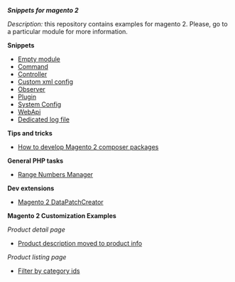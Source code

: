 ***Snippets for magento 2***

_Description:_ this repository contains examples for magento 2.
Please, go to a particular module for more information.

**Snippets**

- [Empty module](https://github.com/eugene-petrov/magento2-empty-module)
- [Command](https://github.com/eugene-petrov/magento2-command)
- [Controller](https://github.com/eugene-petrov/magento2-controller)
- [Custom xml config](https://github.com/eugene-petrov/magento2-custom-xml-config)
- [Observer](https://github.com/eugene-petrov/magento2-observer)
- [Plugin](https://github.com/eugene-petrov/magento2-plugin)
- [System Config](https://github.com/eugene-petrov/magento2-system-config)
- [WebApi](https://github.com/eugene-petrov/magento2-web-api)
- [Dedicated log file](https://github.com/eugene-petrov/magento2-dedicated-log-file)

**Tips and tricks**
- [How to develop Magento 2 composer packages](https://gist.github.com/eugene-petrov/e37a99d696b47700552c1ef9c0cc557e)

**General PHP tasks**
- [Range Numbers Manager](https://github.com/eugene-petrov/range-numbers)

**Dev extensions**
- [Magento 2 DataPatchCreator](https://github.com/enanobots/m2-datapatchcreator)

**Magento 2 Customization Examples**

_Product detail page_
- [Product description moved to product info](https://github.com/eugene-petrov/magento2-product-description)

_Product listing page_
- [Filter by category ids](https://github.com/eugene-petrov/magento2-category-filter)
